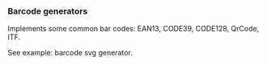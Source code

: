 ### Barcode generators

Implements some common bar codes: EAN13, CODE39, CODE128, QrCode, ITF.

See example: barcode svg generator.
